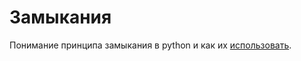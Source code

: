 # Замыкания

Понимание принципа замыкания в python и как их [использовать](https://habr.com/ru/company/skillfactory/blog/542880/).